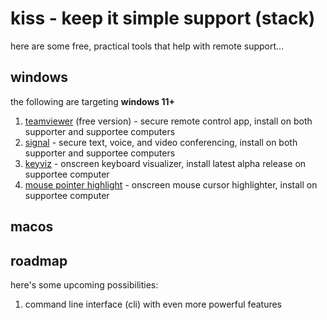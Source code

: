 # kiss - keep it simple support (stack)

here are some free, practical tools that help with remote support...

## windows

the following are targeting **windows 11+**

1. [teamviewer](https://www.teamviewer.com/en-us/) (free version) - secure remote control app, install on both supporter and supportee computers
1. [signal](https://signal.org/) - secure text, voice, and video conferencing, install on both supporter and supportee computers
1. [keyviz](https://github.com/mulaRahul/keyviz) - onscreen keyboard visualizer, install latest alpha release on supportee computer
1. [mouse pointer highlight](https://apps.microsoft.com/detail/9p7sb9s4rq7z?hl=en-US&gl=US) - onscreen mouse cursor highlighter, install on supportee computer

## macos

## roadmap

here's some upcoming possibilities:

1. command line interface (cli) with even more powerful features
